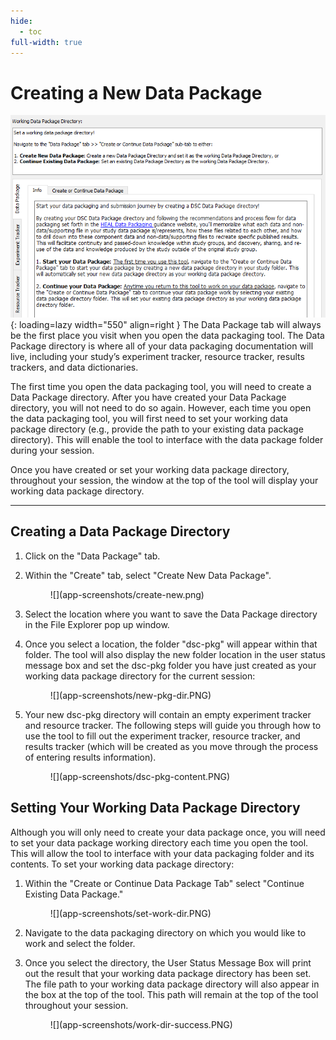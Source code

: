 ```yaml
---
hide:
  - toc
full-width: true
---
```


# Creating a New Data Package

![](app-screenshots/data-pkg-tab.PNG){: loading=lazy width="550" align=right } The Data Package tab will always be the first place you visit when you open the data packaging tool. The Data Package directory is where all of your data packaging documentation will live, including your study’s experiment tracker, resource tracker, results trackers, and data dictionaries.   


The first time you open the data packaging tool, you will need to create a Data Package directory. After you have created your Data Package directory, you will not need to do so again. However, each time you open the data packaging tool, you will first need to set your working data package directory (e.g., provide the path to your existing data package directory). This will enable the tool to interface with the data package folder during your session. 

Once you have created or set your working data package directory, throughout your session, the window at the top of the tool will display your working data package directory.

***
## Creating a Data Package Directory

1. Click on the "Data Package" tab. 
2. Within the "Create" tab, select "Create New Data Package".

    <figure markdown>
        ![](app-screenshots/create-new.png)
        <figcaption></figcaption>
    </figure>

3. Select the location where you want to save the Data Package directory in the File Explorer pop up window.
4. Once you select a location, the folder "dsc-pkg" will appear within that folder. The tool will also display the new folder location in the user status message box and set the dsc-pkg folder you have just created as your working data package directory for the current session:

    <figure markdown>
        ![](app-screenshots/new-pkg-dir.PNG)
        <figcaption></figcaption>
    </figure>

5. Your new dsc-pkg directory will contain an empty experiment tracker and resource tracker. The following steps will guide you through how to use the tool to fill out the experiment tracker, resource tracker, and results tracker (which will be created as you move through the process of entering results information).

    <figure markdown>
        ![](app-screenshots/dsc-pkg-content.PNG)
        <figcaption></figcaption>
    </figure>

## Setting Your Working Data Package Directory

Although you will only need to create your data package once, you will need to set your data package working directory each time you open the tool. This will allow the tool to interface with your data packaging folder and its contents. To set your working data package directory:

1. Within the "Create or Continue Data Package Tab" select "Continue Existing Data Package."

    <figure markdown>
        ![](app-screenshots/set-work-dir.PNG)
        <figcaption></figcaption>
    </figure>

2. Navigate to the data packaging directory on which you would like to work and select the folder.
3. Once you select the directory, the User Status Message Box will print out the result that your working data package directory has been set. The file path to your working data package directory will also appear in the box at the top of the tool. This path will remain at the top of the tool throughout your session.

    <figure markdown>
        ![](app-screenshots/work-dir-success.PNG)
        <figcaption></figcaption>
    </figure>